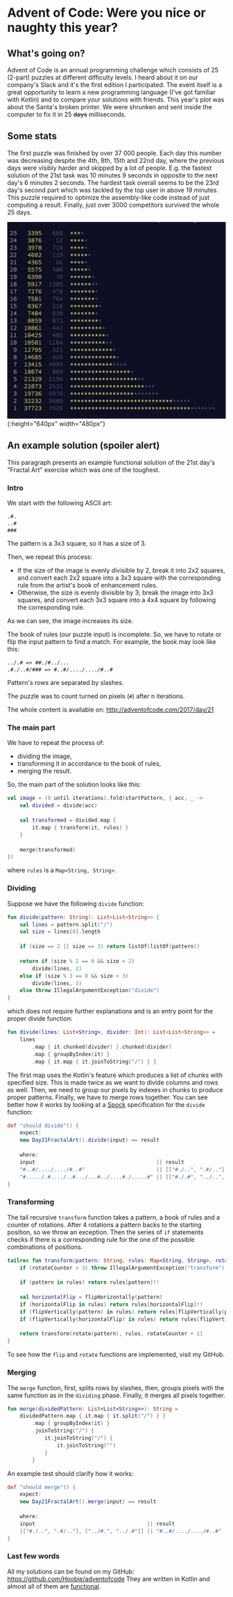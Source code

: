 # Advent of Code: Were you nice or naughty this year?

## What's going on?
Advent of Code is an annual programming challenge which consists of 25 (2-part) puzzles at different difficulty levels.
I heard about it on our company's Slack and it's the first edition I participated. The event itself is a great opportunity to learn 
a new programming language (I've got familiar with Kotlin) and to compare your solutions with friends.
This year's plot was about the Santa's broken printer. We were shrunken and sent inside the computer to fix it in 25 ~~days~~ milliseconds.

## Some stats
The first puzzle was finished by over 37 000 people. Each day this number was decreasing despite the 4th, 8th, 15th and 22nd day,
where the previous days were visibly harder and skipped by a lot of people. E.g. the fastest solution of the 21st task was
10 minutes 9 seconds in opposite to the next day's 6 minutes 2 seconds. The hardest task overall seems to be the 23rd day's second part
which was tackled by the top user in above 19 minutes. This puzzle required to optimize the assembly-like code instead of just computing a result.
Finally, just over 3000 competitors survived the whole 25 days.

![stats](stats.png){:height="640px" width="480px"}

## An example solution (spoiler alert)
This paragraph presents an example functional solution of the 21st day's "Fractal Art" exercise which was one of the toughest.

### Intro
We start with the following ASCII art:
```
.#.
..#
###
```
The pattern is a 3x3 square, so it has a size of 3.

Then, we repeat this process:
* If the size of the image is evenly divisible by 2, break it into 2x2 squares, and convert each 2x2 square into a 3x3 square 
with the corresponding rule from the artist's book of enhancement rules.
* Otherwise, the size is evenly divisible by 3; break the image into 3x3 squares, and convert each 3x3 square into a 4x4 square 
by following the corresponding rule.

As we can see, the image increases its size.

The book of rules (our puzzle input) is incomplete. So, we have to rotate or flip the input pattern to find a match.
For example, the book may look like this:
```
../.# => ##./#../...
.#./..#/### => #..#/..../..../#..#
```
Pattern's rows are separated by slashes.

The puzzle was to count turned on pixels (`#`) after n iterations.

The whole content is available on: http://adventofcode.com/2017/day/21

### The main part
We have to repeat the process of:
* dividing the image,
* transforming it in accordance to the book of rules,
* merging the result.

So, the main part of the solution looks like this:
```kotlin
val image = (0 until iterations).fold(startPattern, { acc, _ ->
    val divided = divide(acc)

    val transformed = divided.map {
        it.map { transform(it, rules) }
    }

    merge(transformed)
})
```
where `rules` is a `Map<String, String>`.

### Dividing
Suppose we have the following `divide` function:
```kotlin
fun divide(pattern: String): List<List<String>> {
    val lines = pattern.split("/")
    val size = lines[0].length

    if (size == 2 || size == 3) return listOf(listOf(pattern))

    return if (size % 2 == 0 && size > 2)
        divide(lines, 2)
    else if (size % 3 == 0 && size > 3)
        divide(lines, 3)
    else throw IllegalArgumentException("divide")
}
```
which does not require further explanations and is an entry point for the proper divide function:
```kotlin
fun divide(lines: List<String>, divider: Int): List<List<String>> =
    lines
        .map { it.chunked(divider) }.chunked(divider)
        .map { groupByIndex(it) }
        .map { it.map { it.joinToString("/") } }
```
The first map uses the Kotlin's feature which produces a list of chunks with specified size.
This is made twice as we want to divide columns and rows as well.
Then, we need to group our pixels by indexes in chunks to produce proper patterns.
Finally, we have to merge rows together.
You can see better how it works by looking at a [Spock](http://spockframework.org/) specification for the `divide` function:
```groovy
def "should divide"() {
    expect:
    new Day21FractalArt().divide(input) == result

    where:
    input                                       || result
    "#..#/..../..../#..#"                       || [["#./..", ".#/.."], ["../#.", "../.#"]]
    "#...../.#..../..#.../...#../....#./.....#" || [["#./.#", "../..", "../.."], ["../..", "#./.#", "../.."], ["../..", "../..", "#./.#"]]
}
```

### Transforming
The tail recursive `transform` function takes a pattern, a book of rules and a counter of rotations.
After 4 rotations a pattern backs to the starting position, so we throw an exception.
Then the series of `if` statements checks if there is a corresponding rule for the one of the possible combinations of positions.
```kotlin
tailrec fun transform(pattern: String, rules: Map<String, String>, rotateCounter: Int = 0): String {
    if (rotateCounter > 3) throw IllegalArgumentException("transform")

    if (pattern in rules) return rules[pattern]!!

    val horizontalFlip = flipHorizontally(pattern)
    if (horizontalFlip in rules) return rules[horizontalFlip]!!
    if (flipVertically(pattern) in rules) return rules[flipVertically(pattern)]!!
    if (flipVertically(horizontalFlip) in rules) return rules[flipVertically(horizontalFlip)]!!

    return transform(rotate(pattern), rules, rotateCounter + 1)
}
```
To see how the `flip` and `rotate` functions are implemented, visit my GitHub.

### Merging
The `merge` function, first, splits rows by slashes, then, groups pixels with the same function as in the `dividing` phase.
Finally, it merges all pixels together.
```kotlin
fun merge(dividedPattern: List<List<String>>): String =
    dividedPattern.map { it.map { it.split("/") } }
        .map { groupByIndex(it) }
        .joinToString("/") {
            it.joinToString("/") {
                it.joinToString("")
            }
        }
```
An example test should clarify how it works:
```groovy
def "should merge"() {
    expect:
    new Day21FractalArt().merge(input) == result

    where:
    input                                    || result
    [["#./..", ".#/.."], ["../#.", "../.#"]] || "#..#/..../..../#..#"
}
```

### Last few words
All my solutions can be found on my GitHub: https://github.com/Hoobie/adventofcode
They are written in Kotlin and almost all of them are [functional](https://en.wikipedia.org/wiki/Functional_programming).
